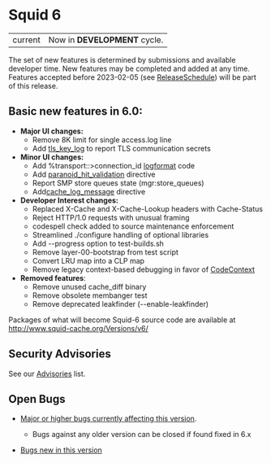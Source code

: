 # Squid 6

|       |                               |
| ----- | ----------------------------- |
| current | Now in **DEVELOPMENT** cycle. |

The set of new features is determined by submissions and available
developer time. New features may be completed and added at any time.
Features accepted before 2023-02-05 (see
[ReleaseSchedule](/ReleaseSchedule#)) will be part of this release.

## Basic new features in 6.0:
  - **Major UI changes:**  
      - Remove 8K limit for single access.log line    
      - Add
        [tls_key_log](http://www.squid-cache.org/Doc/config/tls_key_log#) to report TLS communication secrets
  - **Minor UI changes:**
      - Add %transport::>connection_id
        [logformat](http://www.squid-cache.org/Doc/config/logformat#)
        code  
      - Add
        [paranoid_hit_validation](http://www.squid-cache.org/Doc/config/paranoid_hit_validation#)
        directive   
      - Report SMP store queues state (mgr:store_queues)
      - Add[cache_log_message](http://www.squid-cache.org/Doc/config/cache_log_message#)
        directive
  - **Developer Interest changes:**
      - Replaced X-Cache and X-Cache-Lookup headers with Cache-Status
      - Reject HTTP/1.0 requests with unusual framing
      - codespell check added to source maintenance enforcement
      - Streamlined ./configure handling of optional libraries
      - Add --progress option to test-builds.sh
      - Remove layer-00-bootstrap from test script
      - Convert LRU map into a CLP map
      - Remove legacy context-based debugging in favor of [CodeContext](/CodeContext#)
  - **Removed features**:    
      - Remove unused cache_diff binary
      - Remove obsolete membanger test
      - Remove deprecated leakfinder (--enable-leakfinder)

Packages of what will become Squid-6 source code are available at
http://www.squid-cache.org/Versions/v6/

## Security Advisories

See our [Advisories](http://www.squid-cache.org/Advisories/) list.

## Open Bugs

  - [Major or higher bugs currently affecting this
    version](http://bugs.squid-cache.org/buglist.cgi?bug_id_type=anyexact&bug_severity=blocker&bug_severity=critical&bug_severity=major&bug_status=UNCONFIRMED&bug_status=NEW&bug_status=ASSIGNED&bug_status=REOPENED&chfieldto=Now&product=Squid&query_format=advanced&columnlist=bug_severity%2Cversion%2Cop_sys%2Cshort_desc&order=version%20DESC%2Cbug_severity%2Cbug_id&o2=equals&v2=unspecified&f1=version&o1=lessthaneq&v1=6).
    
      - Bugs against any older version can be closed if found fixed in
        6.x

<!-- end list -->

  - [Bugs new in this
    version](http://bugs.squid-cache.org/buglist.cgi?query_format=advanced&product=Squid&version=6&bug_status=UNCONFIRMED&bug_status=NEW&bug_status=ASSIGNED&bug_status=REOPENED&bug_severity=blocker&bug_severity=critical&bug_severity=major&bug_severity=normal&bug_severity=minor&emailtype1=substring&email1=&emailtype2=substring&email2=&bugidtype=include&columnlist=bug_severity%2Cversion%2Cop_sys%2Cshort_desc&list_id=917&order=version%20DESC%2Cbug_severity%2Cbug_id)
